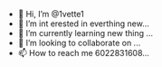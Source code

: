 - 👋 Hi, I’m @1vette1
- 👀 I’m int   erested in everthing new...
- 🌱 I’m currently learning  new thing  ...
- 💞️ I’m looking to collaborate on ...
- 📫 How to reach me  6022831608...

<!---
1vette1/1vette1 is a ✨ special ✨ repository because its `README.md` (this file) appears on your GitHub profile.
You can click the Preview link to take a look at your changes.
--   ->
